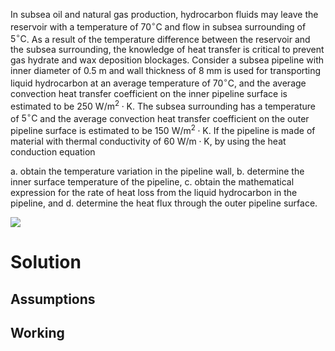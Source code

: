 In subsea oil and natural gas production, hydrocarbon fluids may leave the reservoir with a temperature of $70^{\circ} \mathrm{C}$ and flow in subsea surrounding of $5^{\circ} \mathrm{C}$. As a result of the temperature difference between the reservoir and the subsea surrounding, the knowledge of heat transfer is critical to prevent gas hydrate and wax deposition blockages. Consider a subsea pipeline with inner diameter of $0.5 \mathrm{~m}$ and wall thickness of $8 \mathrm{~mm}$ is used for transporting liquid hydrocarbon at an average temperature of $70^{\circ} \mathrm{C}$, and the average convection heat transfer coefficient on the inner pipeline surface is estimated to be $250 \mathrm{~W} / \mathrm{m}^{2} \cdot \mathrm{K}$. The subsea surrounding has a temperature of $5^{\circ} \mathrm{C}$ and the average convection heat transfer coefficient on the outer pipeline surface is estimated to be $150 \mathrm{~W} / \mathrm{m}^{2} \cdot \mathrm{K}$. If the pipeline is made of material with thermal conductivity of $60 \mathrm{~W} / \mathrm{m} \cdot \mathrm{K}$, by using the heat conduction equation

a. obtain the temperature variation in the pipeline wall,
b. determine the inner surface temperature of the pipeline,
c. obtain the mathematical expression for the rate of heat loss from the liquid hydrocarbon in the pipeline, and
d. determine the heat flux through the outer pipeline surface.

![](!imgdir/2286b4e9029f567e896174cb1414851f97b69590.png)

# Solution

## Assumptions


## Working

